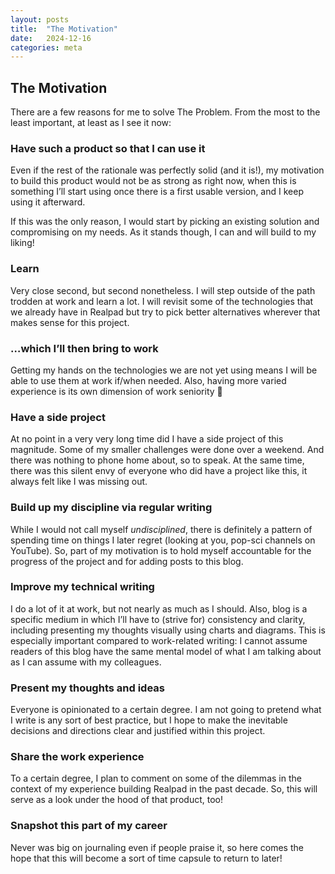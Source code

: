 ```yaml
---
layout: posts
title:  "The Motivation"
date:   2024-12-16
categories: meta
---
```


## The Motivation

There are a few reasons for me to solve The Problem. From the most to the least important, at least as I see it now:

### Have such a product so that I can use it

Even if the rest of the rationale was perfectly solid (and it is!), my motivation to build this product would not be as strong as right now, when this is something I’ll start using once there is a first usable version, and I keep using it afterward.

If this was the only reason, I would start by picking an existing solution and compromising on my needs. As it stands though, I can and will build to my liking!

### Learn

Very close second, but second nonetheless. I will step outside of the path trodden at work and learn a lot. I will revisit some of the technologies that we already have in Realpad but try to pick better alternatives wherever that makes sense for this project.

### …which I’ll then bring to work

Getting my hands on the technologies we are not yet using means I will be able to use them at work if/when needed. Also, having more varied experience is its own dimension of work seniority 🙂

### Have a side project

At no point in a very very long time did I have a side project of this magnitude. Some of my smaller challenges were done over a weekend. And there was nothing to phone home about, so to speak. At the same time, there was this silent envy of everyone who did have a project like this, it always felt like I was missing out.

### Build up my discipline via regular writing

While I would not call myself *undisciplined*, there is definitely a pattern of spending time on things I later regret (looking at you, pop-sci channels on YouTube). So, part of my motivation is to hold myself accountable for the progress of the project and for adding posts to this blog.

### Improve my technical writing

I do a lot of it at work, but not nearly as much as I should. Also, blog is a specific medium in which I’ll have to (strive for) consistency and clarity, including presenting my thoughts visually using charts and diagrams. This is especially important compared to work-related writing: I cannot assume readers of this blog have the same mental model of what I am talking about as I can assume with my colleagues.

### Present my thoughts and ideas

Everyone is opinionated to a certain degree. I am not going to pretend what I write is any sort of best practice, but I hope to make the inevitable decisions and directions clear and justified within this project.

### Share the work experience

To a certain degree, I plan to comment on some of the dilemmas in the context of my experience building Realpad in the past decade. So, this will serve as a look under the hood of that product, too!

### Snapshot this part of my career

Never was big on journaling even if people praise it, so here comes the hope that this will become a sort of time capsule to return to later!